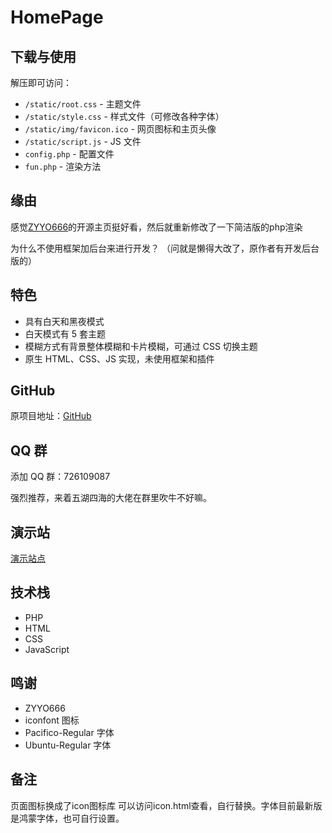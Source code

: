 # HomePage

## 下载与使用

解压即可访问：

- `/static/root.css` - 主题文件
- `/static/style.css` - 样式文件（可修改各种字体）
- `/static/img/favicon.ico` - 网页图标和主页头像
- `/static/script.js` - JS 文件
- `config.php` - 配置文件
- `fun.php` - 渲染方法

## 缘由

感觉[ZYYO666](https://github.com/ZYYO666/homepage)的开源主页挺好看，然后就重新修改了一下简洁版的php渲染

为什么不使用框架加后台来进行开发？ （问就是懒得大改了，原作者有开发后台版的）


## 特色

- 具有白天和黑夜模式
- 白天模式有 5 套主题
- 模糊方式有背景整体模糊和卡片模糊，可通过 CSS 切换主题
- 原生 HTML、CSS、JS 实现，未使用框架和插件

## GitHub

原项目地址：[GitHub](https://github.com/ZYYO666/homepage)

## QQ 群

添加 QQ 群：726109087

强烈推荐，来着五湖四海的大佬在群里吹牛不好嘛。

## 演示站

[演示站点](https://lucksss.com)

## 技术栈

- PHP
- HTML
- CSS
- JavaScript

## 鸣谢

- ZYYO666
- iconfont 图标
- Pacifico-Regular 字体
- Ubuntu-Regular 字体

## 备注

页面图标换成了icon图标库 可以访问icon.html查看，自行替换。字体目前最新版是鸿蒙字体，也可自行设置。
